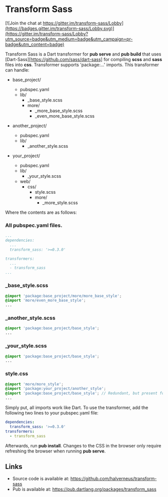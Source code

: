 # Transform Sass
[![Join the chat at https://gitter.im/transform-sass/Lobby](https://badges.gitter.im/transform-sass/Lobby.svg)](https://gitter.im/transform-sass/Lobby?utm_source=badge&utm_medium=badge&utm_campaign=pr-badge&utm_content=badge)

Transform Sass is a Dart transformer for **pub serve** and **pub build** that
uses [Dart-Sass][https://github.com/sass/dart-sass] for compiling
**scss** and **sass** files into **css**. Transformer supports 'package:...'
imports. This transformer can handle:


* base_project/
  * pubspec.yaml
  * lib/
    * \_base_style.scss
    * more/
      * \_more_base_style.scss
      * \_even_more_base_style.scss

* another_project/
  * pubspec.yaml
  * lib/
    * \_another_style.scss

* your_project/
  * pubspec.yaml
  * lib/
    * \_your_style.scss
  * web/
    * css/
      * style.scss
      * more/
        * \_more_style.scss

Where the contents are as follows:
### All pubspec.yaml files.
```yaml
...
dependencies:
  ...
  transform_sass: '>=0.3.0'

transformers:
  ...
  - transform_sass
...
```

### \_base_style.scss
```scss
@import 'package:base_project/more/more_base_style';
@import 'more/even_more_base_style';
...
```

### \_another_style.scss
```scss
@import 'package:base_project/base_style';
...
```

### \_your_style.scss
```scss
@import 'package:base_project/base_style';
...
```

### style.css
```scss
@import 'more/more_style';
@import 'package:your_project/another_style';
@import 'package:base_project/base_style'; // Redundant, but present for example
...
```

Simply put, all imports work like Dart. To use the transformer, add the
following two lines to your pubspec.yaml file:
```yaml
dependencies:
  transform_sass: '>=0.3.0'
transformers:
  - transform_sass
```
Afterwards, run **pub install**. Changes to the CSS in the browser only require
refreshing the browser when running **pub serve**.

## Links
* Source code is available at: https://github.com/halverneus/transform-sass
* Pub is available at: https://pub.dartlang.org/packages/transform_sass
